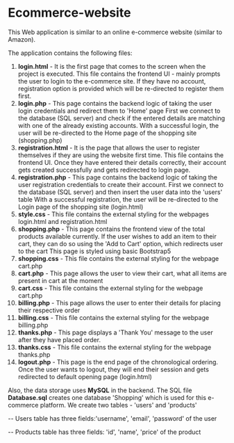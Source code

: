 # Ecommerce-website

This Web application is similar to an online e-commerce website (similar to Amazon).

The application contains the following files:

1. **login.html** - It is the first page that comes to the screen when the project is executed.
    This file contains the frontend UI - mainly prompts the user to login to the e-commerce site.
    If they have no account, registration option is provided which will be re-directed to register them first.
2. **login.php** - This page contains the backend logic of taking the user login credentials and redirect them to 'Home' page
	First we connect to the database (SQL server) and check if the entered details are matching with one of the already existing accounts.
	With a successful login, the user will be re-directed to the Home page of the shopping site (shopping.php)
3. **registration.html** - It is the page that allows the user to register themselves if they are using the website first time.
    This file contains the frontend UI.
    Once they have entered their details correctly, their account gets created successfully and gets redirected to login page.
4. **registration.php** - This page contains the backend logic of taking the user registration credentials to create their account.
	First we connect to the database (SQL server) and then insert the user data into the 'users' table 
	With a successful registration, the user will be re-directed to the Login page of the shopping site (login.html)
5. **style.css** - This file contains the external styling for the webpages login.html and registration.html
6. **shopping.php** - This page contains the frontend view of the total products available currently.
	If the user wishes to add an item to their cart, they can do so using the 'Add to Cart' option, which redirects user to the cart
    This page is styled using basic Bootstrap5
7. **shopping.css** - This file contains the external styling for the webpage cart.php
8. **cart.php** - This page allows the user to view their cart, what all items are present in cart at the moment
9. **cart.css** - This file contains the external styling for the webpage cart.php
10. **billing.php** - This page allows the user to enter their details for placing their respective order
11. **billing.css** - This file contains the external styling for the webpage billing.php
12. **thanks.php** - This page displays a 'Thank You' message to the user after they have placed order.
13. **thanks.css** - This file contains the external styling for the webpage thanks.php
14. **logout.php** - This page is the end page of the chronological ordering. 
        Once the user wants to logout, they will end their session and gets redirected to default opening page (login.html)

Also, the data storage uses **MySQL** in the backend.
The SQL file **Database.sql** creates one database 'Shopping' which is used for this e-commerce platform. We create two tables - 'users' and 'products'

-- Users table has three fields:'username', 'email', 'password' of the user

-- Products table has three fields: 'id', 'name', 'price' of the product

